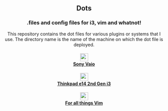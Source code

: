 <h2 align="center">
  Dots
  <br/>
</h2>

<h3 align="center"> .files and config files for i3, vim and whatnot! </h3>

<p align="center">This repository contains the dot files for various plugins or systems that I use. The directory name is the name of the machine on which the dot file is deployed.</span>

<h4 align="center">
  <img height="25" witdth="25" src="https://user-images.githubusercontent.com/4998915/113819701-84f6f900-972e-11eb-921c-d8e99fad6006.png"/>
  <br/>
<a href="/sony-vaio">Sony Vaio</a>
</h4>

<h4 align="center">
<img height="25" width="25" src="https://user-images.githubusercontent.com/4998915/113819076-a86d7400-972d-11eb-95e2-c54fe124382f.png"/>
<br/>
<a href="/thinkpad-e14-2nd-gen">Thinkpad e14 2nd Gen i3</a>
</h4>

<h4 align="center">
<img height="25 width="25" src="https://user-images.githubusercontent.com/4998915/113819343-069a5700-972e-11eb-8120-b41c308da95b.png"/>
<br/>
<a href="/vim">For all things Vim</a>
</h4>
